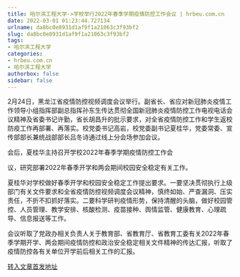 ```yaml
---
title: 哈尔滨工程大学->学校举行2022年春季学期疫情防控工作会议 | hrbeu.com.cn
date: 2022-03-01 01:23:44.727134
urlname: da8bc0e8931d1af9f1a21063c3f93bf2
slug: da8bc0e8931d1af9f1a21063c3f93bf2
tags: 
- 哈尔滨工程大学
categories:
- hrbeu.com.cn
- 哈尔滨工程大学
authorbox: false
sidebar: false
---
```

2月24日，黑龙江省疫情防控视频调度会议举行。副省长、省应对新冠肺炎疫情工作领导小组指挥部副总指挥孙东生传达贯彻全国新冠肺炎疫情防控工作电视电话会议精神及省委书记许勤，省长胡昌升的批示要求，对全省疫情防控工作和学生返校防疫工作再部署、再落实。校党委书记高岩，校党委副书记夏桂华，党委常委、宣传部部长兼统战部部长吕冬诗通过线上分会场参加会议。

会后，夏桂华主持召开学校2022年春季学期疫情防控工作会
<!--more-->
议，研究部署2022年春季开学和两会期间校园安全稳定有关工作。

夏桂华对学校做好春季开学和校园安全稳定工作提出要求。一要坚决贯彻执行上级部门有关文件要求和全省疫情防控视频调度会议精神，慎终如始、严查漏洞、压实责任，不折不扣抓好落实。二要科学研判疫情形势，保持清醒的头脑，做好校园管控、人员管理、教学安排、核酸检测、疫苗接种、舆情监管、健康教育、心理疏导、信息报送等工作。

会议听取了党政办相关负责人关于教育部、省教育厅、省教育工委有关2022年春季学期开学、两会期间疫情防控和政治安全稳定相关文件精神的传达汇报，听取了疫情防控各有关单位开学前后相关工作的汇报。



[转入文章首发地址](http://gongxue.cn/info/1141/69722.htm)